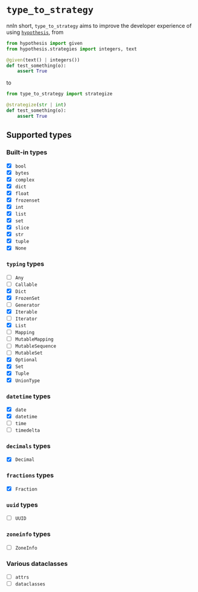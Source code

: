 # `type_to_strategy`

nnIn short, `type_to_strategy` aims to improve the developer experience of using [`hypothesis`](https://github.com/HypothesisWorks/hypothesis), from

```python
from hypothesis import given
from hypothesis.strategies import integers, text

@given(text() | integers())
def test_something(o):
    assert True
```

to

```python
from type_to_strategy import strategize

@strategize(str | int)
def test_something(o):
    assert True
```

## Supported types
### Built-in types
- [X] `bool`
- [X] `bytes`
- [X] `complex`
- [X] `dict`
- [X] `float`
- [X] `frozenset`
- [X] `int`
- [X] `list`
- [X] `set`
- [X] `slice`
- [X] `str`
- [X] `tuple`
- [X] `None`

### `typing` types
- [ ] `Any`
- [ ] `Callable`
- [X] `Dict`
- [X] `FrozenSet`
- [ ] `Generator`
- [X] `Iterable`
- [ ] `Iterator`
- [X] `List`
- [ ] `Mapping`
- [ ] `MutableMapping`
- [ ] `MutableSequence`
- [ ] `MutableSet`
- [X] `Optional`
- [X] `Set`
- [X] `Tuple`
- [X] `UnionType`

### `datetime` types
- [X] `date`
- [X] `datetime`
- [ ] `time`
- [ ] `timedelta`

### `decimals` types
- [X] `Decimal`

### `fractions` types
- [X] `Fraction`

### `uuid` types
- [ ] `UUID`

### `zoneinfo` types
- [ ] `ZoneInfo`

### Various dataclasses
- [ ] `attrs`
- [ ] `dataclasses`
